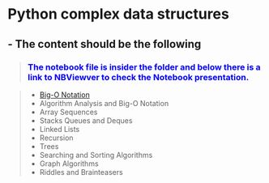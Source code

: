 # Python complex data structures
## - The content should be the following

> ### <font color='blue'>The notebook file is insider the folder <Notebook> and below there is a link to NBViewver to check the Notebook presentation.<font>
  
> - [Big-O Notation](https://nbviewer.jupyter.org/gist/mvenanc/3b16896171ccb8b05ff4c752ad0fb471 "Jupyter Nbviewer")
> - Algorithm Analysis and Big-O Notation
> - Array Sequences
> - Stacks Queues and Deques
> - Linked Lists
> - Recursion
> - Trees
> - Searching and Sorting Algorithms
> - Graph Algorithms
> - Riddles and Brainteasers
